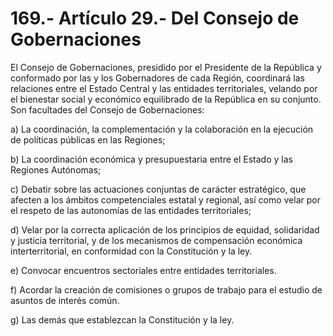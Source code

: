 # 169.- Artículo 29.- Del Consejo de Gobernaciones

El Consejo de Gobernaciones, presidido por el Presidente de la República y conformado por las y los Gobernadores de cada Región, coordinará las relaciones entre el Estado Central y las entidades territoriales, velando por el bienestar social y económico equilibrado de la República en su conjunto. Son facultades del Consejo de Gobernaciones:&#x20;

a) La coordinación, la complementación y la colaboración en la ejecución de políticas públicas en las Regiones;&#x20;

b) La coordinación económica y presupuestaria entre el Estado y las Regiones Autónomas;&#x20;

c) Debatir sobre las actuaciones conjuntas de carácter estratégico, que afecten a los ámbitos competenciales estatal y regional, así como velar por el respeto de las autonomías de las entidades territoriales;&#x20;

d) Velar por la correcta aplicación de los principios de equidad, solidaridad y justicia territorial, y de los mecanismos de compensación económica interterritorial, en conformidad con la Constitución y la ley.&#x20;

e) Convocar encuentros sectoriales entre entidades territoriales.&#x20;

f) Acordar la creación de comisiones o grupos de trabajo para el estudio de asuntos de interés común.&#x20;

g) Las demás que establezcan la Constitución y la ley.
